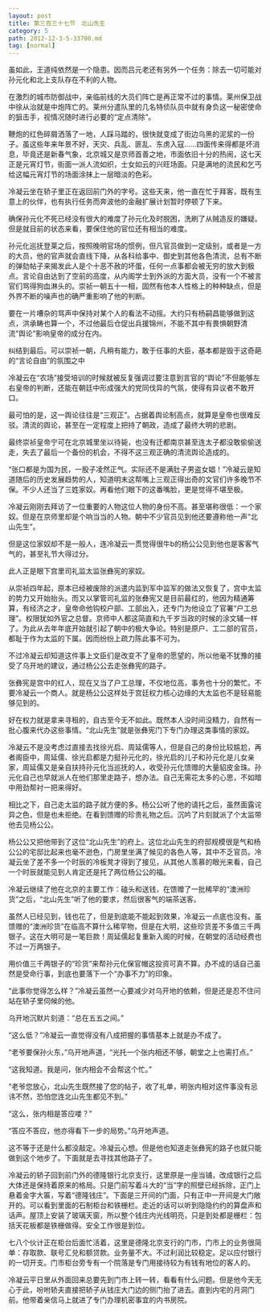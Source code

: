 ```yaml
---
layout: post
title: 第三百三十七节　北山先生
category: 5
path: 2012-12-3-5-33700.md
tag: [normal]
---
```


虽如此，王道纯依然是一个隐患。因而吕元老还有另外一个任务：除去一切可能对孙元化和北上支队存在不利的人物。

在激烈的城市防御战中，亲临前线的大员们阵亡是再正常不过的事情。莱州保卫战中徐从治就是中炮阵亡的。莱州分遣队里的几名特侦队员中就有身负这一秘密使命的狙击手，视情况随时进行必要的“定点清除”。

鞭炮的红色碎屑洒落了一地，人踩马踏的，很快就变成了街边乌黑的泥浆的一份子。虽这些年来年景不好，天灾、兵乱、匪乱、东虏入寇……四面传来得都是坏消息，毕竟还是新春气象，北京城又是京师首善之地，市面依旧十分的热闹，这七天正是元宵灯节，街面一派人流如织，士女如云的兴旺场面。只是满地的流民和乞丐给这幅元宵灯节的场面涂抹上一层暗淡的色彩。

冷凝云坐在轿子里正在返回前门外的字号。这些天来，他一直在忙于拜客，既有生意上的伙伴，也有执行任务而奔波他的金融扩展计划暂时停顿了下来。

确保孙元化不死已经没有很大的难度了孙元化及时脱困，洗刷了从贼造反的嫌疑。但是就目前的状态来看，要保住他的官位还有相当的难度。

孙元化巡抚登莱之后，按照晚明官场的惯例，但凡官员做到一定级别，或者是一方的大员，他的官声就会直线下降，从各科给事中、御史到其他各色清流，总有不断的弹劾帖子来揭发此人是个十恶不赦的坏蛋，任何一点事都会被无穷的放大到极点。言论自由达到了空前的高度，从内阁学士到外派的方面大员，没有一个不被言官们骂得狗血淋头的。崇祯一朝五十一相，固然有他本人性格上的种种缺点，但是外界不断的噪声也的确严重影响了他的判断。

要在一片嘈杂的骂声中保持对某个人的看法不动摇。大约只有杨嗣昌能够做到这点，洪承畴也算一个，不过他最后仓促出兵援锦州，不能不其中有畏惧朝野清流“舆论”影响皇帝的成分在内。

纠结到最后。可以崇祯一朝，凡稍有能力，敢于任事的大臣，基本都是毁于这奇葩的“言论自由”的氛围之中

冷凝云在“农场”接受培训的时候就被反复强调过要注意到言官的“舆论”不但能够左右皇帝的判断，还能在朝廷中形成强大的党同伐异的气氛，使得有异议者不敢开口。

最可怕的是，这一舆论往往是“三观正”。占据着舆论制高点，就算是皇帝也很难反驳。清流的舆论，甚至在一定程度上把持了朝政，造成了最终大明的悲剧。

最终崇祯皇帝宁可在北京城里坐以待毙，也没有迁都南京甚至连太子都没敢偷偷送走，失去了最后一个备份的机会，不得不这三观正确的清流舆论造成的。

“张口都是为国为民，一股子凌然正气。实际还不是满肚子男盗女娼！”冷凝云是知道随后的历史发展趋势的人，知道明末这帮嘴上三观正得出奇的文官们许多晚节不保。不少人还当了三姓家奴。再看他们眼下的这番嘴脸，更是觉得不堪至极。

冷凝云刚刚去拜访了一位重要的人物这位人物的身份不高。甚至堪称很低：一个家奴。但是在京师里却是个响当当的人物。朝中不少官员见到他还要遵称他一声“北山先生”。

但是这位家奴却不是一般人，连冷凝云一贯觉得很牛b的杨公公见到他也是客客气气的，甚至礼节大得过分。

此人正是眼下宫里司礼监太监张彝宪的家奴。

从崇祯四年起，原本已经被废除的派遣内监到军中监军的做法又恢复了，宫中太监的势力又开始抬头。而又以掌管司礼监的张彝宪又是目前最红的，他因为精通筹算，有经济之才，皇帝命他钩校户部、工部出入，还专门为他设立了官署“户工总理”。权限犹如外官之总督。京师中人都这简直和九千岁当政的时候的涂文辅一样了。为此从去年年底开始就引起了朝中的极大争论。特别是原户、工二部的官员，都耻于作为太监的下属。因而纷纷上疏力陈此事不可为。

不过冷凝云却知道这件事上文臣们是改变不了皇帝的愿望的，所以他毫不犹豫的接受了乌开地的建议，通过杨公公去走张彝宪的路子。

张彝宪是宫中的红人，现在又当了户工总理，不仅地位高，事务也十分的繁忙。不要冷凝云一个商人。就是杨公公这样处于宫廷权力核心边缘的大太监也不是轻易能够见到的。

好在权力就是拿来寻租的，自古至今无不如此。既然本人没时间没精力，自然有一批心腹来代办这些事情。“北山先生”就是张彝宪门下专门办理这类事情的家奴。

冷凝云不是没考虑过直接去找徐光启、周延儒等人，但是自己的身份比较尴尬，再者阁臣中，周延儒、徐光启都是力挺孙元化的，徐光启的儿子和孙元化是儿女亲家，周延儒又是亲自扶持孙元化当巡抚的人，收受孙元化馈赠的大量貂皮金珠。孙元化自己也早就派人在他们那里走路子，想办法。自己无需花太多的心思，不如暗中用劲帮衬一把来得好。

相比之下，自己走太监的路子就方便的多。杨公公听了他的请托之后，虽然面露诧异之色，但是也未拒绝。在看到馈赠的珍贵礼物之后。沉吟了片刻就派了个太监带他去见杨公公。

杨公公又把他带到了这位“北山先生”的府上。这位北山先生的府邸规模很是气和杨公公的宅邸比起来也毫不逊色，门房里坐满了候见的各色人等，其中不乏官员。冷凝云坐了差不多一个时辰的冷板凳才得到了接见，从其他人羡慕的眼光来看，自己一个时辰就能见到人肯定还是托了两位杨公公的福。

冷凝云继续了他在北京的主要工作：磕头和送钱，在馈赠了一批稀罕的“澳洲珍货”之后，“北山先生”听了他的要求，然后很客气的端茶送客。

虽然人已经见到，钱也花了，但是到底能不能起到效果，冷凝云一点底也没有。虽馈赠的“澳洲珍货”在临高不算什么稀罕物，但是在大明，这些珍货差不多值三千两银子。这在大明可是一笔巨款！周延儒起复重新入阁的时候，在朝堂的活动经费也不过一万两银子。

用价值三千两银子的“珍货”来帮孙元化保官帽这投资可真不算。办不成的话自己虽然是受命行事，到底也要落下一个“办事不力”的印象。

“此事你觉得怎么样？”冷凝云虽然一心要减少对乌开地的依赖，但是还是忍不住问站在轿子里伺候的他。

乌开地沉默片刻道：“总在五五之间。”

“这么低？”冷凝云一直觉得没有八成把握的事情基本上就是办不成了。

“老爷要保孙火东，”乌开地声道，“光托一个张内相还不够，朝堂之上也需打点。”

“这我知道。我是问，张内相会不会帮这个忙。”

“老爷您放心，北山先生既然接了您的帖子，收了礼单，明张内相对这件事没有忌讳不然，恐怕您连北山先生都见不到。”

“这么，张内相是答应喽？”

“答应不答应，他亦得看下一步的局势。”乌开地声道。

这不等于还是什么都没敲定。冷凝云心想。但是他也知道走张彝宪的路子也就只能做到这个地步了。下面就是去寻找其他路子了。

冷凝云的轿子回到前门外的德隆银行北京支行，这里原是一座当铺，改成银行之后大体还是保持着原来的格局。只是门前写着斗大的“当”字的照壁已经拆除，正门上悬着金字大匾，写着“德隆钱庄”。下面是三开间的门面，只有正中一开间是大门敞开的。可以看到里面的石制柜台和铁栅栏。走近的话可以听到隐隐约约的算盘声和话声。屋顶上安装了玻璃天窗，所以整个钱庄内光线明亮，只是到处都是栅栏：包括天花板都是铁栅做得。安全工作很是到位。

七八个伙计正在柜台后面忙活着，这里是德隆北京支行的门市，门市上的业务很简单：存取款、联号汇兑和额贷款。业务量不大。不过利润比较稳定。足以应付银行的一切开支。门市柜台旁专有一个院落是专门用接待较为有钱有地位的客人的。

冷凝云平日里从外面回来总要先到门市上转一转，看看有什么问题。但是他今天无心于此，吩咐轿夫直接把轿子从钱庄大门边的侧门抬了进去。直到内宅的月洞门前。他带着亲信马上就进了专门办理机密事宜的内书房院。